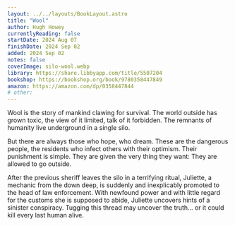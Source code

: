 ```yaml
---
layout: ../../layouts/BookLayout.astro
title: "Wool"
author: Hugh Howey
currentlyReading: false
startDate: 2024 Aug 07
finishDate: 2024 Sep 02
added: 2024 Sep 02
notes: false
coverImage: silo-wool.webp
library: https://share.libbyapp.com/title/5507204
bookshop: https://bookshop.org/book/9780358447849
amazon: https://amazon.com/dp/0358447844
# other: 
---
```


Wool is the story of mankind clawing for survival. The world outside has grown toxic, the view of it limited, talk of it forbidden. The remnants of humanity live underground in a single silo.  

But there are always those who hope, who dream. These are the dangerous people, the residents who infect others with their optimism. Their punishment is simple. They are given the very thing they want: They are allowed to go outside.  

After the previous sheriff leaves the silo in a terrifying ritual, Juliette, a mechanic from the down deep, is suddenly and inexplicably promoted to the head of law enforcement. With newfound power and with little regard for the customs she is supposed to abide, Juliette uncovers hints of a sinister conspiracy. Tugging this thread may uncover the truth… or it could kill every last human alive.  
